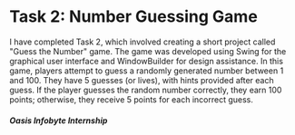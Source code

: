 
# Task 2: Number Guessing Game

I have completed Task 2, which involved creating a short project called "Guess the Number" game. The game was developed using Swing for the graphical user interface and WindowBuilder for design assistance. In this game, players attempt to guess a randomly generated number between 1 and 100. They have 5 guesses (or lives), with hints provided after each guess. If the player guesses the random number correctly, they earn 100 points; otherwise, they receive 5 points for each incorrect guess.

##### Oasis Infobyte Internship 
